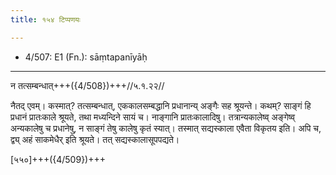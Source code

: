 ```yaml
---
title: १५४ टिप्पणयः

---
```

- 4/507: E1 (Fn.): sāṃtapanīyāḥ

____________________________________________


न तत्सम्बन्धात्+++({4/508})+++//५.१.२२//

नैतद् एवम्। कस्मात्? तत्सम्बन्धात्, एककालसम्बद्धानि प्रधानान्य् अङ्गैः सह श्रूयन्ते। कथम्? साङ्गं हि प्रधानं प्रातःकाले श्रूयते, तथा मध्यन्दिने सायं च। नाङ्गानि प्रातःकालादिषु। तत्रान्यकालेष्व् अङ्गेष्व् अन्यकालेषु च प्रधानेषु, न साङ्गं तेषु कालेषु कृतं स्यात्। तस्मात् सद्यस्काला एवैता विकृतय इति। अपि च, द्व्य् अहं साकमेधैर् इति श्रूयते। तत् सद्यस्कालासूपपद्यते।

[५५०]+++({4/509})+++